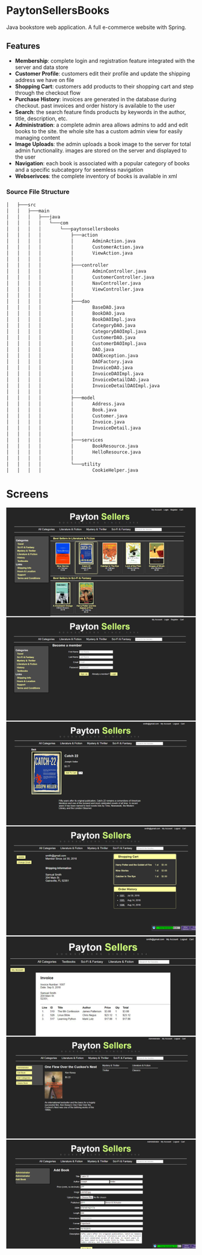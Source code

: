 # PaytonSellersBooks
Java bookstore web application. A full e-commerce website with Spring.

## Features
* **Membership**: complete login and registration feature integrated with the server and data store
* **Customer Profile**: customers edit their profile and update the shipping address we have on file
* **Shopping Cart**: customers add products to their shopping cart and step through the checkout flow
* **Purchase History**: invoices are generated in the database during checkout. past invoices and order history
is available to the user
* **Search**: the search feature finds products by keywords in the author, title, description, etc.
* **Administration**: a complete admin area allows admins to add and edit books to the site. the whole site has a custom admin view for easily managing content
* **Image Uploads**: the admin uploads a book image to the server for total admin functionality. images are stored on the server and displayed to the user
* **Navigation**: each book is associated with a popular category of books and a specific subcategory for seemless navigation
* **Webserivces**: the complete inventory of books is available in xml

### Source File Structure
```
│   ├───src
│   │   ├───main
│   │   │   ├───java
│   │   │   │   └───com
│   │   │   │       └───paytonsellersbooks
│   │   │   │           ├───action
│   │   │   │           │       AdminAction.java
│   │   │   │           │       CustomerAction.java
│   │   │   │           │       ViewAction.java
│   │   │   │           │       
│   │   │   │           ├───controller
│   │   │   │           │       AdminController.java
│   │   │   │           │       CustomerController.java
│   │   │   │           │       NavController.java
│   │   │   │           │       ViewController.java
│   │   │   │           │       
│   │   │   │           ├───dao
│   │   │   │           │       BaseDAO.java
│   │   │   │           │       BookDAO.java
│   │   │   │           │       BookDAOImpl.java
│   │   │   │           │       CategoryDAO.java
│   │   │   │           │       CategoryDAOImpl.java
│   │   │   │           │       CustomerDAO.java
│   │   │   │           │       CustomerDAOImpl.java
│   │   │   │           │       DAO.java
│   │   │   │           │       DAOException.java
│   │   │   │           │       DAOFactory.java
│   │   │   │           │       InvoiceDAO.java
│   │   │   │           │       InvoiceDAOImpl.java
│   │   │   │           │       InvoiceDetailDAO.java
│   │   │   │           │       InvoiceDetailDAOImpl.java
│   │   │   │           │       
│   │   │   │           ├───model
│   │   │   │           │       Address.java
│   │   │   │           │       Book.java
│   │   │   │           │       Customer.java
│   │   │   │           │       Invoice.java
│   │   │   │           │       InvoiceDetail.java
│   │   │   │           │       
│   │   │   │           ├───services
│   │   │   │           │       BookResource.java
│   │   │   │           │       HelloResource.java
│   │   │   │           │       
│   │   │   │           └───utility
│   │   │   │                   CookieHelper.java

```

# Screens
![Alt text](/screens/1.jpg)
![Alt text](/screens/2.jpg)
![Alt text](/screens/6.jpg)
![Alt text](/screens/7.jpg)
![Alt text](/screens/8.jpg)
![Alt text](/screens/9.jpg)
![Alt text](/screens/10.jpg)


